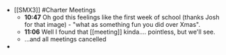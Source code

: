 - [[SMX3]] #Charter Meetings
	- **10:47** Oh god this feelings like the first week of school (thanks Josh for that image) - "what as something fun you did over Xmas".
	- **11:06** Well I found that [[meeting]] kinda.... pointless, but we'll see.
	- ...and all meetings cancelled
-